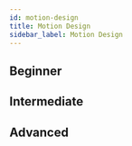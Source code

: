 ```yaml
---
id: motion-design
title: Motion Design
sidebar_label: Motion Design
---
```


## Beginner

## Intermediate

## Advanced
